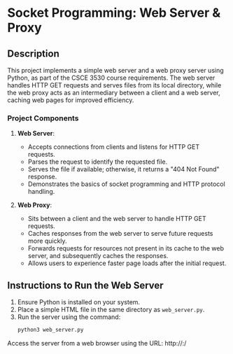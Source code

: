 # Socket Programming: Web Server & Proxy

## Description

This project implements a simple web server and a web proxy server using Python, as part of the CSCE 3530 course requirements. The web server handles HTTP GET requests and serves files from its local directory, while the web proxy acts as an intermediary between a client and a web server, caching web pages for improved efficiency.

### Project Components

1. **Web Server**: 
   - Accepts connections from clients and listens for HTTP GET requests.
   - Parses the request to identify the requested file.
   - Serves the file if available; otherwise, it returns a "404 Not Found" response.
   - Demonstrates the basics of socket programming and HTTP protocol handling.

2. **Web Proxy**: 
   - Sits between a client and the web server to handle HTTP GET requests.
   - Caches responses from the web server to serve future requests more quickly.
   - Forwards requests for resources not present in its cache to the web server, and subsequently caches the responses.
   - Allows users to experience faster page loads after the initial request.


## Instructions to Run the Web Server

1. Ensure Python is installed on your system.
2. Place a simple HTML file in the same directory as `web_server.py`.
3. Run the server using the command:
   ```bash
   python3 web_server.py

Access the server from a web browser using the URL:
http://<server-ip-addr>:<server-port-number>/<file-name>


